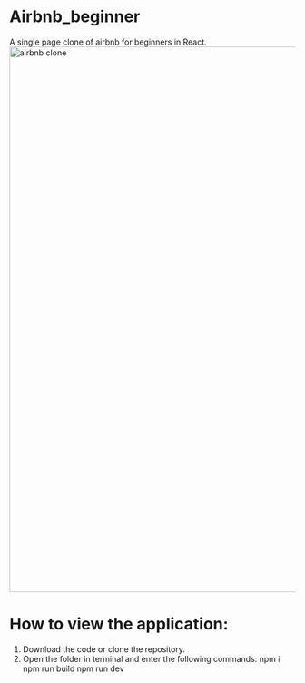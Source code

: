 # Airbnb_beginner

A single page clone of airbnb for beginners in React.
<img width="961" alt="airbnb clone" src="https://github.com/P0OJ/Airbnb_beginner/assets/137164301/73ee0f24-671f-4fc1-b60d-ca437f5e9476">

# How to view the application:

1. Download the code or clone the repository.
2. Open the folder in terminal and enter the following commands:
  npm i
  npm run build
  npm run dev
